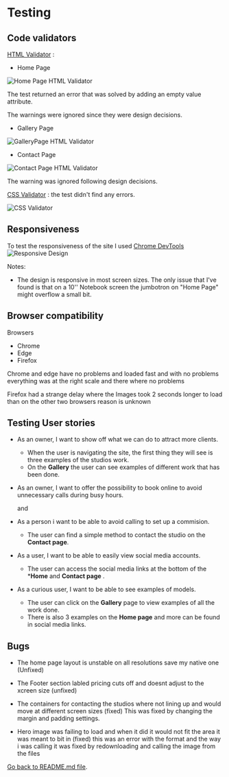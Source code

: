 # Testing

## Code validators

[HTML Validator](https://validator.w3.org/) : 

- Home Page

![Home Page HTML Validator](Testingimages/HomeTest.png)

The test returned an error that was solved by adding an empty value attribute. 

The warnings were ignored since they were design decisions. 

- Gallery Page

![GalleryPage HTML Validator](Testingimages/GalleryTest.png)

- Contact Page

![Contact Page HTML Validator](Testingimages/Contact.png)

The warning was ignored following design decisions.


[CSS Validator](https://jigsaw.w3.org/css-validator/) : the test didn't find any errors.

![CSS Validator](Testingimages/Csstest.png)

## Responsiveness

To test the responsiveness of the site I used [Chrome DevTools](https://developers.google.com/web/tools/chrome-devtools) 
![Responsive Design](Testingimages/Testingres.png)

Notes:

- The design is responsive in most screen sizes. The only issue that I've found is that on a 10'' Notebook screen the jumbotron on "Home Page" might overflow a small bit.

## Browser compatibility

Browsers
* Chrome
* Edge
* Firefox 

Chrome and edge have no problems and loaded fast and with no problems everything was at the right scale and there where no problems 

Firefox had a strange delay where the Images took 2 seconds longer to load than on the other two browsers reason is unknown


## Testing User stories

- As an owner, I want to show off what we can do to attract more clients.
  - When the user is navigating the site, the first thing they will see is three examples of the studios work.
  - On the **Gallery** the user can see examples of different work that has been done.

- As an owner, I want to offer the possibility to book online to avoid unnecessary calls during busy hours.

  and

- As a person i want to be able to avoid calling to set up a commision.
  - The user can find a simple method to contact the studio on the **Contact page**.
  
- As a user, I want to be able to easily view social media accounts.
  - The user can access the social media links at the bottom of the ***Home** and **Contact page** .
  
- As a curious user, I want to be able to see examples of models.
  - The user can click on the **Gallery** page to view examples of all the work done.
  - There is also 3 examples on the **Home page** and more can be found in social media links.


## Bugs 

* The home page layout is unstable on all resolutions save my native one (Unfixed)
* The Footer section labled pricing cuts off and doesnt adjust to the xcreen size (unfixed)

* The containers for contacting the studios where not lining up and would move at different screen sizes (fixed)
        This was fixed by changing the margin and padding settings.

* Hero image was failing to load and when it did it would not fit the area it was meant to bit in (fixed)
    this was an error with the format and the way i was calling  it was fixed by redownloading and calling the image from the files

    

[Go back to README.md file](README.md).
